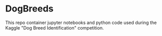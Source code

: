 # DogBreeds

This repo container jupyter notebooks and python code used during the Kaggle "Dog Breed Identification" competition.
